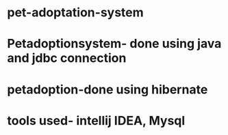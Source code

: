 # pet-adoptation-system
# Petadoptionsystem- done using java and jdbc connection
# petadoption-done using hibernate
# tools used- intellij IDEA, Mysql
